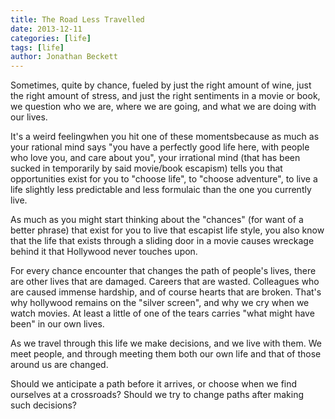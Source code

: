 ```yaml
---
title: The Road Less Travelled
date: 2013-12-11
categories: [life]
tags: [life]
author: Jonathan Beckett
---
```


Sometimes, quite by chance, fueled by just the right amount of wine, just the right amount of stress, and just the right sentiments in a movie or book, we question who we are, where we are going, and what we are doing with our lives.

It's a weird feelingwhen you hit one of these momentsbecause as much as your rational mind says "you have a perfectly good life here, with people who love you, and care about you", your irrational mind (that has been sucked in temporarily by said movie/book escapism) tells you that opportunities exist for you to "choose life", to "choose adventure", to live a life slightly less predictable and less formulaic than the one you currently live.

As much as you might start thinking about the "chances" (for want of a better phrase) that exist for you to live that escapist life style, you also know that the life that exists through a sliding door in a movie causes wreckage behind it that Hollywood never touches upon.

For every chance encounter that changes the path of people's lives, there are other lives that are damaged. Careers that are wasted. Colleagues who are caused immense hardship, and of course hearts that are broken. That's why hollywood remains on the "silver screen", and why we cry when we watch movies. At least a little of one of the tears carries "what might have been" in our own lives.

As we travel through this life we make decisions, and we live with them. We meet people, and through meeting them both our own life and that of those around us are changed.

Should we anticipate a path before it arrives, or choose when we find ourselves at a crossroads? Should we try to change paths after making such decisions?